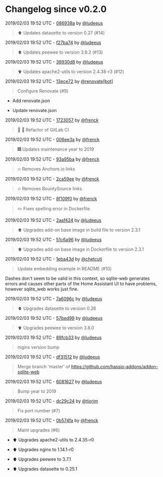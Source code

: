# Changelog since v0.2.0

2019/02/03 19:52 UTC - [086938a](https://github.com/hassio-addons/addon-sqlite-web/commit/086938a0c8a3bbe21a9fe63bee561b1574fb90a7) by [@ludeeus](https://github.com/ludeeus)
> :arrow_up: Updates datasette to version 0.27 (#14) 

2019/02/03 19:52 UTC - [f27ba74](https://github.com/hassio-addons/addon-sqlite-web/commit/f27ba7427ec40115db86afc3ffae112e2b1f1fd5) by [@ludeeus](https://github.com/ludeeus)
> :arrow_up: Updates peewee to version 3.8.2 (#13) 

2019/02/03 19:52 UTC - [38930d8](https://github.com/hassio-addons/addon-sqlite-web/commit/38930d844e0db58d6ea25264640b861afcc36f9f) by [@ludeeus](https://github.com/ludeeus)
> :arrow_up: Updates apache2-utils to version 2.4.38-r3 (#12) 

2019/02/03 19:52 UTC - [13ece72](https://github.com/hassio-addons/addon-sqlite-web/commit/13ece7276ab8f550de123f6ace77e5c152ecdb4c) by [@renovate[bot]](https://github.com/apps/renovate)
> Configure Renovate (#9)

* Add renovate.json

* Update renovate.json 

2019/02/03 19:52 UTC - [1723057](https://github.com/hassio-addons/addon-sqlite-web/commit/1723057dfbc0a6d3739058964e809878f86eedc9) by [@frenck](https://github.com/frenck)
> :tractor: :rocket: Refactor of GitLab CI 

2019/02/03 19:52 UTC - [006ee3a](https://github.com/hassio-addons/addon-sqlite-web/commit/006ee3a822333743d0e90259eb0b15468886f387) by [@frenck](https://github.com/frenck)
> :fireworks: Updates maintenance year to 2019 

2019/02/03 19:52 UTC - [93a95ba](https://github.com/hassio-addons/addon-sqlite-web/commit/93a95baa298949c5d5a46fee6897ae6049de4311) by [@frenck](https://github.com/frenck)
> :fire: Removes Anchore.io links 

2019/02/03 19:52 UTC - [2ca59ee](https://github.com/hassio-addons/addon-sqlite-web/commit/2ca59ee84b2bd2bfd74a6cd16bda951a2f29b38c) by [@frenck](https://github.com/frenck)
> :fire: Removes BountySource links 

2019/02/03 19:52 UTC - [8f109f0](https://github.com/hassio-addons/addon-sqlite-web/commit/8f109f071feece4778538b8a27a9d89b9cc55aab) by [@frenck](https://github.com/frenck)
> :pencil2: Fixes spelling error in Dockerfile 

2019/02/03 19:52 UTC - [2aaf424](https://github.com/hassio-addons/addon-sqlite-web/commit/2aaf424fd2c44e205119105980df2233a4191ce8) by [@ludeeus](https://github.com/ludeeus)
> :arrow_up: Upgrades add-on base image in build file to version 2.3.1 

2019/02/03 19:52 UTC - [51c6a96](https://github.com/hassio-addons/addon-sqlite-web/commit/51c6a961271b01ce22149b806245127275129abe) by [@ludeeus](https://github.com/ludeeus)
> :arrow_up: Upgrades add-on base image in Dockerfile to version 2.3.1 

2019/02/03 19:52 UTC - [1eba43d](https://github.com/hassio-addons/addon-sqlite-web/commit/1eba43d8a7d80b9141815523d2ddc99e568e7282) by [@chetcuti](https://github.com/chetcuti)
> Update embedding example in README (#10)

Dashes don't seem to be valid in this context, so sqlite-web generates
errors and causes other parts of the Home Assistant UI to have problems,
however sqlite_web works just fine. 

2019/02/03 19:52 UTC - [7a6096c](https://github.com/hassio-addons/addon-sqlite-web/commit/7a6096c316161efa2dbfe877fdbb60b7b477958d) by [@ludeeus](https://github.com/ludeeus)
> :arrow_up: Upgrades datasette to version 0.26 

2019/02/03 19:52 UTC - [57bed99](https://github.com/hassio-addons/addon-sqlite-web/commit/57bed99bcbc227caf79b561f2d3ee186e22ce147) by [@ludeeus](https://github.com/ludeeus)
> :arrow_up: Upgrades peewee to version 3.8.0 

2019/02/03 19:52 UTC - [89fcb33](https://github.com/hassio-addons/addon-sqlite-web/commit/89fcb339d6da984bcf6a25e8ab978161eff5fe92) by [@ludeeus](https://github.com/ludeeus)
> niginx version bump 

2019/02/03 19:52 UTC - [df31512](https://github.com/hassio-addons/addon-sqlite-web/commit/df315127053218c4192af9d191a2cf5e438793d5) by [@ludeeus](https://github.com/ludeeus)
> Merge branch 'master' of https://github.com/hassio-addons/addon-sqlite-web 

2019/02/03 19:52 UTC - [6081627](https://github.com/hassio-addons/addon-sqlite-web/commit/60816278221a4e63109d45400cabee567aff8fd3) by [@ludeeus](https://github.com/ludeeus)
> Bump year to 2019 

2019/02/03 19:52 UTC - [dc29c24](https://github.com/hassio-addons/addon-sqlite-web/commit/dc29c24c3e274f1c0eea4f4cea9e5c157767a6dd) by [@tjorim](https://github.com/tjorim)
> Fix port number (#7) 

2019/02/03 19:52 UTC - [0b574fa](https://github.com/hassio-addons/addon-sqlite-web/commit/0b574fab425615410b10960f46af9c08f9d00150) by [@frenck](https://github.com/frenck)
> Maint upgrades (#6)

* :arrow_up: Upgrades apache2-utils to 2.4.35-r0

* :arrow_up: Upgrades nginx to 1.14.1-r0

* :arrow_up: Upgrades peewee to 3.7.1

* :arrow_up: Upgrades datasette to 0.25.1 

